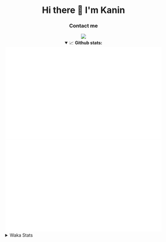 <div align="center">
 <h1>Hi there 👋 I'm Kanin</h1>
 <h3>Contact me</h3>
 <a href="https://twitter.com/KaninDev"><img src="https://img.shields.io/badge/twitter-%231DA1F2.svg?&style=for-the-badge&logo=twitter&logoColor=white"/></a>
 
<details open>
  <summary>📈 <b>Github stats:</b></summary>
  <img src="https://github.com/Kanin/Kanin/blob/master/scripts/GitHubStats/generated/overview.svg"/>
  <img src="https://github.com/Kanin/Kanin/blob/master/scripts/GitHubStats/generated/languages.svg"/>
</details>
</div>

<details>
 <summary>Waka Stats</summary>

<!--START_SECTION:waka-->
![Profile Views](http://img.shields.io/badge/Profile%20Views-71-blue)

![Lines of code](https://img.shields.io/badge/From%20Hello%20World%20I%27ve%20Written-779199%20lines%20of%20code-blue)

**🐱 My Github Data** 

> 🏆 232 Contributions in the Year 2020
 > 
> 📦 3.0 kB Used in Github's Storage 
 > 
> 🚫 Not Opted to Hire
 > 
> 📜 17 Public Repositories
 > 
> 🔑 8 Private Repositories 

**I'm an Early 🐤** 

```text
🌞 Morning    92 commits     ███████░░░░░░░░░░░░░░░░░░   29.97% 
🌆 Daytime    105 commits    ████████░░░░░░░░░░░░░░░░░   34.2% 
🌃 Evening    64 commits     █████░░░░░░░░░░░░░░░░░░░░   20.85% 
🌙 Night      46 commits     ███░░░░░░░░░░░░░░░░░░░░░░   14.98%

```
📅 **I'm Most Productive on Monday** 

```text
Monday       74 commits     ██████░░░░░░░░░░░░░░░░░░░   24.1% 
Tuesday      36 commits     ███░░░░░░░░░░░░░░░░░░░░░░   11.73% 
Wednesday    34 commits     ██░░░░░░░░░░░░░░░░░░░░░░░   11.07% 
Thursday     27 commits     ██░░░░░░░░░░░░░░░░░░░░░░░   8.79% 
Friday       30 commits     ██░░░░░░░░░░░░░░░░░░░░░░░   9.77% 
Saturday     38 commits     ███░░░░░░░░░░░░░░░░░░░░░░   12.38% 
Sunday       68 commits     █████░░░░░░░░░░░░░░░░░░░░   22.15%

```


📊 **This Week I Spent My Time On** 

```text
⌚︎ Time Zone: America/New_York

💬 Programming Languages: 
SCSS                     9 hrs 38 mins       ████████████████░░░░░░░░░   67.01% 
Python                   1 hr 45 mins        ███░░░░░░░░░░░░░░░░░░░░░░   12.18% 
virtualenv               1 hr 34 mins        ██░░░░░░░░░░░░░░░░░░░░░░░   10.94% 
Other                    57 mins             █░░░░░░░░░░░░░░░░░░░░░░░░   6.65% 
Markdown                 10 mins             ░░░░░░░░░░░░░░░░░░░░░░░░░   1.23%

🔥 Editors: 
IntelliJ                 10 hrs 5 mins       █████████████████░░░░░░░░   70.09% 
PyCharm                  4 hrs 18 mins       ███████░░░░░░░░░░░░░░░░░░   29.91%

🐱‍💻 Projects: 
Kanin                    10 hrs 45 mins      ██████████████████░░░░░░░   74.78% 
Naila.bot                1 hr 32 mins        ██░░░░░░░░░░░░░░░░░░░░░░░   10.76% 
PyPixel                  1 hr 19 mins        ██░░░░░░░░░░░░░░░░░░░░░░░   9.24% 
MyDiscordTheme           18 mins             ░░░░░░░░░░░░░░░░░░░░░░░░░   2.19% 
Markdown2PNG             13 mins             ░░░░░░░░░░░░░░░░░░░░░░░░░   1.52%

💻 Operating System: 
Linux                    14 hrs 23 mins      █████████████████████████   100.0%

```

**I Mostly Code in Python** 

```text
Python                   18 repos            ██████████████████░░░░░░░   72.0% 
JavaScript               4 repos             ████░░░░░░░░░░░░░░░░░░░░░   16.0% 
Kotlin                   1 repos             █░░░░░░░░░░░░░░░░░░░░░░░░   4.0% 
HTML                     1 repos             █░░░░░░░░░░░░░░░░░░░░░░░░   4.0% 
Java                     1 repos             █░░░░░░░░░░░░░░░░░░░░░░░░   4.0%

```


**Timeline**

![Chart not found](https://github.com/Kanin/Kanin/blob/master/charts/bar_graph.png) 


<!--END_SECTION:waka-->
</details>

